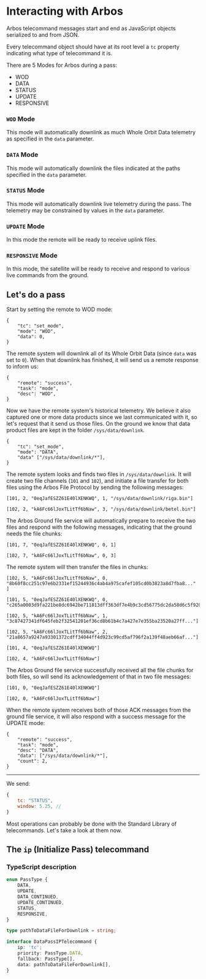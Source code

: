 # Interacting with Arbos

Arbos telecommand messages start and end as JavaScript objects serialized to and from JSON.

Every telecommand object should have at its root level a `tc` property indicating what type of telecommand it is.

There are 5 Modes for Arbos during a pass:
* WOD
* DATA
* STATUS
* UPDATE
* RESPONSIVE

### `WOD` Mode
This mode will automatically downlink as much Whole Orbit Data telemetry as specified in the `data` parameter.

### `DATA` Mode
This mode will automatically downlink the files indicated at the paths specified in the `data` parameter.

### `STATUS` Mode
This mode will automatically downlink live telemetry during the pass. The telemetry may be constrained by  values in the `data` parameter.

### `UPDATE` Mode
In this mode the remote will be ready to receive uplink files.

### `RESPONSIVE` Mode
In this mode, the satellite will be ready to receive and respond to various live commands from the ground.

## Let's do a pass

Start by setting the remote to WOD mode:
```
{
    "tc": "set_mode",
    "mode": "WOD",
    "data": 0,
}
```

The remote system will downlink all of its Whole Orbit Data (since `data` was set to `0`). When that downlink has finished, it will send us a remote response to inform us:

```
{
    "remote": "success",
    "task": "mode",
    "desc": "WOD",
}
```

Now we have the remote system's historical telemetry. We believe it also captured one or more data products since we last communicated with it, so let's request that it send us those files. On the ground we know that data product files are kept in the folder `/sys/data/downlink`.

```
{
    "tc": "set_mode",
    "mode": "DATA",
    "data" ["/sys/data/downlink/*"],
}
```

The remote system looks and finds two files in `/sys/data/downlink`. It will create two file channels (`101` and `102`), and initiate a file transfer for both files using the Arbos File Protocol by sending the following messages:

```
[101, 2, "0eqJafESZZ61E40lXENKWQ", 1, "/sys/data/downlink/riga.bin"]
```

```
[102, 2, "kA6Fc66lJoxTLitTf6bNaw", 3, "/sys/data/downlink/betel.bin"]
```

The Arbos Ground file service will automatically prepare to receive the two files and respond with the following messages, indicating that the ground needs the file chunks:

```
[101, 7, "0eqJafESZZ61E40lXENKWQ", 0, 1]
```

```
[102, 7, "kA6Fc66lJoxTLitTf6bNaw", 0, 3]
```

The remote system will then transfer the files in chunks:

```
[102, 5, "kA6Fc66lJoxTLitTf6bNaw", 0, "8b60f8cc251c97e6b2331ef15244936c4ab4a975cafef105cd0b3823a8d7fba8..." ]

[101, 5, "0eqJafESZZ61E40lXENKWQ", 0, "c265a0003d9fa221be8dc6942be711813dff363df7e4b9c3cd56775dc2da58d6c5f920e0b49d1117d9649ea8fe27346121e6666e39f41d7633"]

[102, 5, "kA6Fc66lJoxTLitTf6bNaw", 1, "3c87427341df645feb2f32541201ef36cd8b61b4c7a427e7e355ba23520a27ff..."]

[102, 5, "kA6Fc66lJoxTLitTf6bNaw", 2, "21a8657a9247a93301372cdff34044ff4d923c99cd5af796f2a139f48aeb66af..."]

[101, 4, "0eqJafESZZ61E40lXENKWQ"]

[102, 4, "kA6Fc66lJoxTLitTf6bNaw"]
```

The Arbos Ground file service successfully received all the file chunks for both files, so will send its acknowledgement of that in two file messages:

```
[101, 0, "0eqJafESZZ61E40lXENKWQ"]

[102, 0, "kA6Fc66lJoxTLitTf6bNaw"]
```

When the remote system receives both of those ACK messages from the ground file service, it will also respond with a success message for the UPDATE mode:

```
{
    "remote": "success",
    "task": "mode",
    "desc": "DATA",
    "data": ["/sys/data/downlink/*"],
    "count": 2,
}
```

---


We send:

```js
{
    tc: "STATUS",
    window: 5.25, //
}
```

Most operations can probably be done with the Standard Library of telecommands. Let's take a look at them now.

## The `ip` (Initialize Pass) telecommand

### TypeScript description
```ts
enum PassType {
    DATA,
    UPDATE,
    DATA_CONTINUED,
    UPDATE_CONTINUED,
    STATUS,
    RESPONSIVE,
}

type pathToDataFileForDownlink = string;

interface DataPassIPTelecommand {
    ip: 'tc';
    priority: PassType.DATA,
    fallback: PassType[],
    data: pathToDataFileForDownlink[],
}

